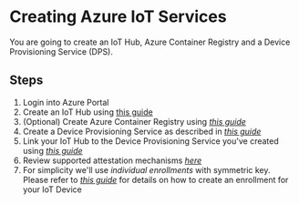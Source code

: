 # Creating Azure IoT Services

You are going to create an IoT Hub, Azure Container Registry and a Device Provisioning Service (DPS).

## Steps

1. Login into Azure Portal
1. Create an IoT Hub using [this guide](https://docs.microsoft.com/en-us/azure/iot-dps/tutorial-set-up-cloud#create-an-iot-hub)
1. (Optional) Create Azure Container Registry using *[this guide](https://docs.microsoft.com/en-us/azure/container-registry/container-registry-get-started-portal#create-a-container-registry)*
1. Create a Device Provisioning Service as described in *[this guide](https://docs.microsoft.com/en-us/azure/iot-dps/tutorial-set-up-cloud#create-a-device-provisioning-service-instance-and-get-the-id-scope)*
1. Link your IoT Hub to the Device Provisioning Service you've created using *[this guide](https://docs.microsoft.com/en-us/azure/iot-dps/tutorial-set-up-cloud#link-the-device-provisioning-service-to-an-iot-hub)*
1. Review supported attestation mechanisms *[here](https://docs.microsoft.com/en-us/azure/iot-dps/concepts-security)*
1. For simplicity we'll use *individual enrollments* with symmetric key. Please refer to *[this guide](https://docs.microsoft.com/en-us/azure/iot-dps/concepts-symmetric-key-attestation)* for details on how to create an enrollment for your IoT Device
